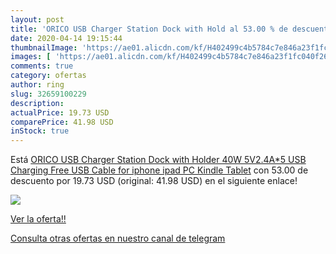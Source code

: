 ```yaml
---
layout: post
title: 'ORICO USB Charger Station Dock with Hold al 53.00 % de descuento'
date: 2020-04-14 19:15:44
thumbnailImage: 'https://ae01.alicdn.com/kf/H402499c4b5784c7e846a23f1fc040f26P/ORICO-USB-Charger-Station-Dock-with-Holder-40W-5V2-4A-5-USB-Charging-Free-USB-Cable.jpg_350x350._SL200_.jpg'
images: [ 'https://ae01.alicdn.com/kf/H402499c4b5784c7e846a23f1fc040f26P/ORICO-USB-Charger-Station-Dock-with-Holder-40W-5V2-4A-5-USB-Charging-Free-USB-Cable.jpg_350x350._SL200_.jpg' ]
comments: true
category: ofertas
author: ring
slug: 32659100229
description:
actualPrice: 19.73 USD
comparePrice: 41.98 USD
inStock: true
---
```


Está [ORICO USB Charger Station Dock with Holder 40W 5V2.4A*5 USB Charging Free USB Cable for iphone ipad PC Kindle Tablet](https://www.amazon.com/dp/32659100229/?tag=redken08-20) con 53.00 de descuento por 19.73 USD (original: 41.98 USD) en el siguiente enlace!

[![](https://ae01.alicdn.com/kf/H402499c4b5784c7e846a23f1fc040f26P/ORICO-USB-Charger-Station-Dock-with-Holder-40W-5V2-4A-5-USB-Charging-Free-USB-Cable.jpg_350x350._SL200_.jpg)](https://www.amazon.com/dp/32659100229/?tag=redken08-20)

[Ver la oferta!!](https://www.amazon.com/dp/32659100229/?tag=redken08-20)

[Consulta otras ofertas en nuestro canal de telegram](https://t.me/s/ofertas25)
